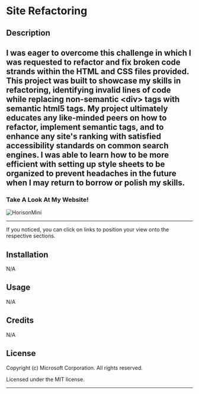 # Site Refactoring

## Description

<!-- Provide a short description explaining the what, why, and how of your project. Use the following questions as a guide: -->

I was eager to overcome this challenge in which I was requested to refactor and fix broken code strands within the HTML and CSS files provided.
This project was built to showcase my skills in refactoring, identifying invalid lines of code while replacing non-semantic &lt;div&gt; tags with semantic html5 tags.
My project ultimately educates any like-minded peers on how to refactor, implement semantic tags, and to enhance any site's ranking with satisfied accessibility standards on common search engines.
I was able to learn how to be more efficient with setting up style sheets to be organized to prevent headaches in the future when I may return to borrow or polish my skills.
---
### Take A Look At My Website!

![HorisonMini](https://user-images.githubusercontent.com/127361736/227173372-a341a569-569f-4c49-91fc-b93d82c8b0c9.gif)

---
If you noticed, you can click on links to position your view onto the respective sections.

<!-- - What was your motivation?
- Why did you build this project? (Note: the answer is not "Because it was a homework assignment.")
- What problem does it solve?
- What did you learn? -->

<!-- ## Table of Contents -->

<!-- If your README is long, add a table of contents to make it easy for users to find what they need. -->

<!-- - [Installation](#installation)
- [Usage](#usage)
- [Credits](#credits)
- [License](#license) -->

## Installation

N/A

## Usage

N/A

<!-- Provide instructions and examples for use. Include screenshots as needed.

To add a screenshot, create an `assets/images` folder in your repository and upload your screenshot to it. Then, using the relative filepath, add it to your README using the following syntax:

    ```md
    ![alt text](assets/images/screenshot.png)
    ``` -->

## Credits

N/A

<!-- List your collaborators, if any, with links to their GitHub profiles.

If you used any third-party assets that require attribution, list the creators with links to their primary web presence in this section.

If you followed tutorials, include links to those here as well. -->

## License

Copyright (c) Microsoft Corporation. All rights reserved.

Licensed under the MIT license.

---

<!-- 🏆 The previous sections are the bare minimum, and your project will ultimately determine the content of this document. You might also want to consider adding the following sections.

## Badges

![badmath](https://img.shields.io/github/languages/top/lernantino/badmath)

Badges aren't necessary, per se, but they demonstrate street cred. Badges let other developers know that you know what you're doing. Check out the badges hosted by [shields.io](https://shields.io/). You may not understand what they all represent now, but you will in time.

## Features

If your project has a lot of features, list them here.

## How to Contribute

If you created an application or package and would like other developers to contribute it, you can include guidelines for how to do so. The [Contributor Covenant](https://www.contributor-covenant.org/) is an industry standard, but you can always write your own if you'd prefer.

## Tests

Go the extra mile and write tests for your application. Then provide examples on how to run them here. -->
